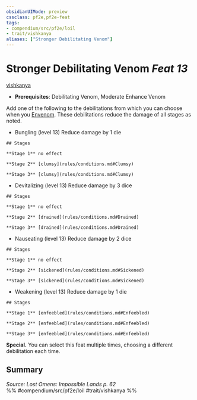 ```yaml
---
obsidianUIMode: preview
cssclass: pf2e,pf2e-feat
tags:
- compendium/src/pf2e/loil
- trait/vishkanya
aliases: ["Stronger Debilitating Venom"]
---
```

# Stronger Debilitating Venom  *Feat 13*  
[vishkanya](rules/traits/vishkanya-loil.md)  

- **Prerequisites**: Debilitating Venom, Moderate Enhance Venom

Add one of the following to the debilitations from which you can choose when you [Envenom](rules/actions/envenom-loil.md). These debilitations reduce the damage of all stages as noted.

- Bungling (level 13) Reduce damage by 1 die

```ad-inline-affliction
## Stages

**Stage 1** no effect

**Stage 2** [clumsy](rules/conditions.md#Clumsy)

**Stage 3** [clumsy](rules/conditions.md#Clumsy)
```

- Devitalizing (level 13) Reduce damage by 3 dice

```ad-inline-affliction
## Stages

**Stage 1** no effect

**Stage 2** [drained](rules/conditions.md#Drained)

**Stage 3** [drained](rules/conditions.md#Drained)
```

- Nauseating (level 13) Reduce damage by 2 dice

```ad-inline-affliction
## Stages

**Stage 1** no effect

**Stage 2** [sickened](rules/conditions.md#Sickened)

**Stage 3** [sickened](rules/conditions.md#Sickened)
```

- Weakening (level 13) Reduce damage by 1 die

```ad-inline-affliction
## Stages

**Stage 1** [enfeebled](rules/conditions.md#Enfeebled)

**Stage 2** [enfeebled](rules/conditions.md#Enfeebled)

**Stage 3** [enfeebled](rules/conditions.md#Enfeebled)
```

**Special.** You can select this feat multiple times, choosing a different debilitation each time.

## Summary

*Source: Lost Omens: Impossible Lands p. 62*  
%% #compendium/src/pf2e/loil #trait/vishkanya %%